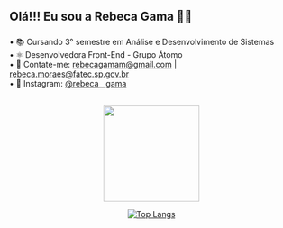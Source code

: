 ## Olá!!! Eu sou a Rebeca Gama 👋🏽

###

• 📚 Cursando 3° semestre em Análise e Desenvolvimento de Sistemas
<br>
• ⚛ Desenvolvedora Front-End - Grupo Átomo
<br>
• 📧 Contate-me: rebecagamam@gmail.com | rebeca.moraes@fatec.sp.gov.br
<br>
• 🔗 Instagram: [@rebeca__gama](https://www.instagram.com/rebeca__gama/)

<br>

<div align="center">
  <a href="https://github.com/anuraghazra/github-readme-stats">
    <img height="170em" src="https://github-readme-stats.vercel.app/api?username=RebecaGama&count_private=true&show_icons=true&theme=radical" />
  </a>
</div>

 <div align="center">
 
  [![Top Langs](https://github-readme-stats.vercel.app/api/top-langs/?username=RebecaGama&layout=compact&theme=dark&hide_progress=true)](https://github.com/RebecaGama/github-readme-stats)
  <!--![Top Lang](https://github-readme-stats.vercel.app/api?username=RebecaGama&show_icons=true&theme=radical)-->

 </div>
